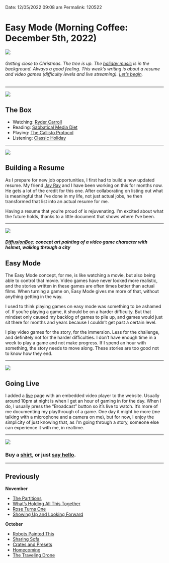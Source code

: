 
Date: 12/05/2022 09:08 am
Permalink: 120522

# Easy Mode (Morning Coffee: December 5th, 2022)

![](https://i.imgur.com/XZVxIXX.jpg)

###### Getting close to Christmas. The tree is up. The [holiday music](https://music.apple.com/us/station/classic-holiday-station/ra.762747891) is in the background. Always a good feeling. This week’s writing is about a resume and video games (difficulty levels and live streaming). [Let’s begin](mailto:nashp@me.com).

---- 

![](https://blotcdn.com/blog_7d9c6729f90a4fd68ca68a09e88009f0/_image_cache/7cf7610f-df38-435d-8654-200d185511c1.gif)

## The Box

- Watching: [Ryder Carroll](https://youtu.be/FeZ4rXHEzrU)
- Reading: [Sabbatical Media Diet](https://kottke.org/22/12/my-sabbatical-media-diet)
- Playing: [The Callisto Protocol](https://youtu.be/D2DXsxTpKz4)
- Listening: [Classic Holiday](https://music.apple.com/us/station/classic-holiday-station/ra.762747891)

---- 

![](https://i.imgur.com/46qjkGy.jpg)

## Building a Resume

As I prepare for new job opportunities, I first had to build a new updated resume. My friend [Jay Ray](https://engineeredeloquence.com/) and I have been working on this for months now. He gets a lot of the credit for this one. After collaborating on listing out what is meaningful that I’ve done in my life, not just actual jobs, he then transformed that list into an actual resume for me.

Having a resume that you’re proud of is rejuvenating. I’m excited about what the future holds, thanks to a little document that shows where I’ve been.

---- 

![](https://i.imgur.com/7UUKS4Y.jpg)

##### [DiffusionBee](https://diffusionbee.com/): concept art painting of a video game character with helmet, walking through a city

## Easy Mode

The Easy Mode concept, for me, is like watching a movie, but also being able to control that movie. Video games have never looked more realistic, and the stories written in these games are often times better than actual films. When turning a game on, Easy Mode gives me more of that, without anything getting in the way. 

I used to think playing games on easy mode was something to be ashamed of. If you’re playing a game, it should be on a harder difficulty. But that mindset only caused my backlog of games to pile up, and games would just sit there for months and years because I couldn’t get past a certain level.

I play video games for the story, for the immersion. Less for the challenge, and definitely not for the harder difficulties. I don’t have enough time in a week to play a game and not make progress. If I spend an hour with something, the story needs to move along. These stories are too good not to know how they end. 

---- 

![](https://i.imgur.com/hypgnqe.jpg)

## Going Live

I added a [live](https://nashp.com/live) page with an embedded video player to the website. Usually around 10pm at night is when I get an hour of gaming in for the day. When I do, I usually press the “Broadcast” button so it’s live to watch. It’s more of me documenting my playthrough of a game. One day it might be more (me talking with a microphone and a camera on me), but for now, I enjoy the simplicity of just knowing that, as I’m going through a story, someone else can experience it with me, in realtime. 

---- 

![](https://i.imgur.com/1sRejCJ.jpg)

### Buy a [shirt](https://nashp.com/merch), or just [say hello](mailto:nashp@me.com).

---- 

## Previously

**November**

- [The Partitions](https://nashp.com/112822)
- [What’s Holding All This Together](https://nashp.com/112122)
- [Rose Turns One](https://nashp.com/111422)
- [Showing Up and Looking Forward](https://nashp.com/110722)

**October**

- [Robots Painted This](https://nashp.com/103122)
- [Sharing Sofa](https://nashp.com/102422)
- [Crates and Presets](https://nashp.com/101722)
- [Homecoming](https://nashp.com/101022)
- [The Traveling Drone](https://nashp.com/100322)